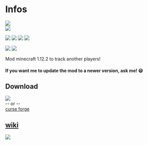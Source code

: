 # Infos
[![](https://tokei.rs/b1/github/baramex/trackers-mod-mc)]()<br/>
[![](https://img.shields.io/github/languages/top/baramex/trackers-mod-mc?style=for-the-badge)]()

[![](https://img.shields.io/github/downloads/baramex/trackers-mod-mc/total?style=for-the-badge)](https://github.com/baramex/trackers-mod-mc/releases/)
[![](https://img.shields.io/github/v/release/baramex/trackers-mod-mc?style=for-the-badge&label=last%20release)](https://github.com/baramex/trackers-mod-mc/releases/latest/)
[![](https://img.shields.io/github/release-date/baramex/trackers-mod-mc.svg?style=for-the-badge&label=last%20release%20date)](https://github.com/baramex/trackers-mod-mc/releases/latest/)
[![](https://img.shields.io/badge/forge-1.12.2-yellow?style=for-the-badge)](https://files.minecraftforge.net/net/minecraftforge/forge/index_1.12.2.html)

[![](https://img.shields.io/github/license/baramex/trackers-mod-mc?style=for-the-badge)](https://choosealicense.com/licenses/lgpl-3.0/)
[![](https://img.shields.io/badge/author-baramex-red?style=for-the-badge)](https://github.com/baramex/)

Mod minecraft 1.12.2 to track another players!

<h4>If you want me to update the mod to a newer version, ask me! 😃</h4>

## Download
[![](https://img.shields.io/github/v/release/baramex/trackers-mod-mc?style=for-the-badge&label=last%20release)](https://github.com/baramex/trackers-mod-mc/releases/latest/)<br/>
-- or --<br/>
[curse forge](https://www.curseforge.com/minecraft/mc-mods/trackers-mod-by-baramex)

<h2><a href='https://github.com/baramex/trackers-mod-mc/wiki/Wiki'>wiki</a></h2>

[![](https://user-images.githubusercontent.com/47333747/131182680-3cdb4eca-dfc6-4498-8227-9529d6bbce9f.png)](https://github.com/baramex/trackers-mod-mc/wiki/Wiki)
